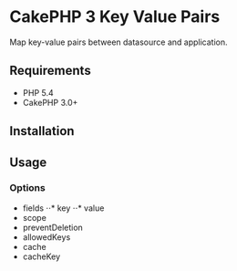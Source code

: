 # CakePHP 3 Key Value Pairs

Map key-value pairs between datasource and application.

## Requirements

* PHP 5.4
* CakePHP 3.0+

## Installation

## Usage

### Options

* fields
⋅⋅* key
⋅⋅* value
* scope
* preventDeletion
* allowedKeys
* cache
* cacheKey